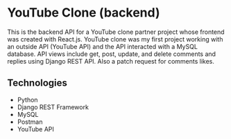 # YouTube Clone (backend)
This is the backend API for a YouTube clone partner project whose frontend was created with React.js. YouTube clone was my first project working with an outside API (YouTube API) and the API interacted with a MySQL database. API views include get, post, update, and delete comments and replies using Django REST API. Also a patch request for comments likes.

## Technologies
* Python
* Django REST Framework
* MySQL
* Postman
* YouTube API
